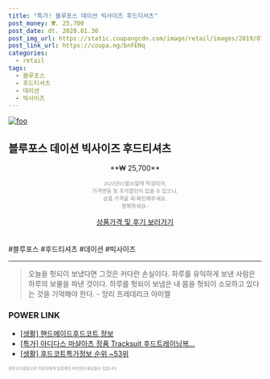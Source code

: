 ```yaml
--- 
title: "특가! 블루포스 데이션 빅사이즈 후드티셔츠" 
post_money: ₩. 25,700 
post_date: dt. 2020.01.30 
post_img_url: https://static.coupangcdn.com/image/retail/images/2019/07/17/15/0/268fb742-4e81-4d9e-a432-85dcde2abd7a.jpg 
post_link_url: https://coupa.ng/bnFENq 
categories: 
  - retail 
tags: 
  - 블루포스 
  - 후드티셔츠 
  - 데이션 
  - 빅사이즈 
--- 
```

[![foo](https://static.coupangcdn.com/image/retail/images/2019/07/17/15/0/268fb742-4e81-4d9e-a432-85dcde2abd7a.jpg)](https://coupa.ng/bnFENq) 

## 블루포스 데이션 빅사이즈 후드티셔츠 
<p style="text-align: center;">**₩ 25,700**</p> 
<p style="text-align: center;"><span style="color: #898c8f; font-family: Georgia,Times,serif; font-size: 0.75em;">2020년01월30일에 작성되어, <br>가격변동 및 추가할인이 있을 수 있으니,<br> 상품 가격을 꼭!확인해주세요.<br>행복하세요~</span> 
</p>	 
<div markdown="0" style="text-align: center;"><a href="https://coupa.ng/bnFENq" class="btn btn--success">상품가격 및 후기 보러가기</a></div> 
<br><br> 
  #블루포스 #후드티셔츠 #데이션 #빅사이즈 
<hr> 

> 오늘을 헛되이 보냈다면 그것은 커다란 손실이다. 하루를 유익하게 보낸 사람은 하루의 보물을 파낸 것이다. 하루를 헛되이 보냄은 내 몸을 헛되이 소모하고 있다는 것을 기억해야 한다. - 앙리 프레데리크 아미엘 


### POWER LINK

* <a href="https://blog.naver.com/fasyy4321/221763726682" target="_blank"> [생활] 핸드메이드후드코트 정보 </a>
* <a href="https://blog.naver.com/santokki14/221789450595" target="_blank">[특가] 아디다스 마샬아츠 정품 Tracksuit 후드트레이닝복...</a>
* <a href="https://blog.naver.com/sakai111/221771830877" target="_blank"> [생활] 후드코트특가정보 순위 ~53위</a>

<span style="color: #898c8f; font-family: Georgia,Times,serif; font-size: 0.55em;">파트너스활동으로 작성자에게 일정액의 커미션이 제공될수 있습니다.</span> 
